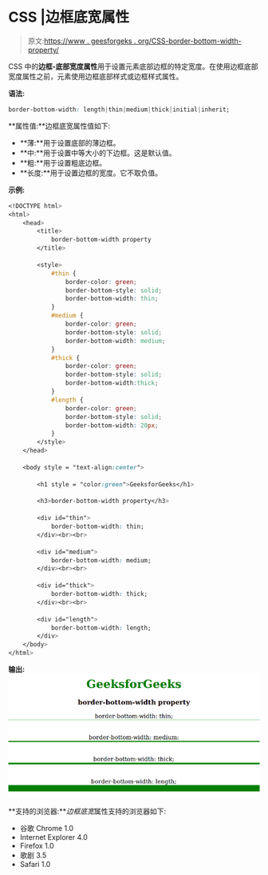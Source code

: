 # CSS |边框底宽属性

> 原文:[https://www . geesforgeks . org/CSS-border-bottom-width-property/](https://www.geeksforgeeks.org/css-border-bottom-width-property/)

CSS 中的**边框-底部宽度属性**用于设置元素底部边框的特定宽度。在使用边框底部宽度属性之前，元素使用边框底部样式或边框样式属性。

**语法:**

```css
border-bottom-width: length|thin|medium|thick|initial|inherit;
```

**属性值:**边框底宽属性值如下:

*   **薄:**用于设置底部的薄边框。
*   **中:**用于设置中等大小的下边框。这是默认值。
*   **粗:**用于设置粗底边框。
*   **长度:**用于设置边框的宽度。它不取负值。

**示例:**

```css
<!DOCTYPE html>
<html>
    <head>
        <title>
            border-bottom-width property
        </title>

        <style>
            #thin {
                border-color: green;
                border-bottom-style: solid;
                border-bottom-width: thin;
            }
            #medium {
                border-color: green;
                border-bottom-style: solid;
                border-bottom-width: medium;
            }
            #thick {
                border-color: green;
                border-bottom-style: solid;
                border-bottom-width:thick;
            }
            #length {
                border-color: green;
                border-bottom-style: solid;
                border-bottom-width: 20px;
            }
        </style>
    </head>

    <body style = "text-align:center">

        <h1 style = "color:green">GeeksforGeeks</h1>

        <h3>border-bottom-width property</h3>

        <div id="thin">
            border-bottom-width: thin;
        </div><br><br>

        <div id="medium">
            border-bottom-width: medium;
        </div><br><br>

        <div id="thick">
            border-bottom-width: thick;
        </div><br><br>

        <div id="length">
            border-bottom-width: length;
        </div>
    </body>
</html>                                
```

**输出:**
![](img/a7a0f3eac09641ed9c085ee60439e83f.png)

**支持的浏览器:***边框底宽*属性支持的浏览器如下:

*   谷歌 Chrome 1.0
*   Internet Explorer 4.0
*   Firefox 1.0
*   歌剧 3.5
*   Safari 1.0